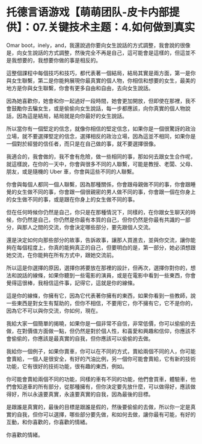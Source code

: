 # 托德言语游戏【萌萌团队-皮卡内部提供】：07.关键技术主题：4.如何做到真实

 Omar boot，inely，and，我還說過你要向女生說話的方式調整，我會說的很像是，向女生說話的方式調整，然後完全不再是自己，這可能會是這樣的，但這並不是我想要的，我想要你做的事是相反的。

這整個課程中每個技巧和技巧，都代表著一個結局，結局其實是兩方面，第一是你與女生聯繫，第二是你能夠展現你最真實的個人物，你相信和想要的女生，最美的地方是你與女生聯繫，你會有更多自由和自由，去向女生說話。

因為她喜歡你，她會和你一起過好一段時間，她會更加開放，但即使在那裡，我不會鼓勵你去騙女生，或是偷偷向女生說話，每一步都應該，向你真實的個人物說話，因為這是結局，結局就是向你最好的女生說話。

所以當你有一個堅定的信念，就像你相信的堅定信念，如果你是一個很驚訝的政治立場，就不要選擇堅定的信念，選擇相反的政治立場，因為這並不相同，如果你是一個對於經營的信任者，而只是在自己做的事，就不要選擇很像。

我適合的，我會做的，我不會有危險，做一些相同的事，那如何去跟女生合作呢，就這樣說，在你的一天中，你會與很多不同的人聯繫，可能是教授、老闆、父母、朋友，或是隨機的 Uber 車，你會與這些不同的人聯繫。

你會與每個人都同一個人聯繫，因為那種關係，你會跟母親做不同的事，你會跟睡覺的女生做不同的事，你會跟一個很親密的男人做不同的事，你會跟一個在你身上的女生做不同的事，或是跟在你身上的女生做不同的事。

但在任何時候你仍然是自己，你只是在那種情況下，同樣的，在你跟女生聊天的時候，你仍然是自己，你仍然是你最有本質的自己，但你仍然是你最有共識的一部分，與那人之間的交流，你會決定哪些部分，要先跟個人交流。

還是決定如何向那些部分的故事，告訴故事，讓那人買進去，並與你交流，讓你能夠在每個程度上，你真的能夠真正的自己，但要明白的是，第一部分，她必須想跟她交流，在你能夠在所有方式中，跟她交流前。

所以這是你選擇的原因，選擇你將要放在那裡的設計，但再次，選擇你對你的，想法和說話的線條，如果你聽到一些電影的演員，或是在電影中看到一些東西，你會覺得這很棒，我相信這件事，記得它，這就是你的線條。

這是你的線條，你擁有它，因為它代表著你擁有的東西，如果你看到一些教師，說一些東西是對女生有幫助的，但你不相信，不要用它，你不擁有它，它不是你的，因為它不可以與你交流，你如何，現在。

我給大家一個簡單的揭曉，如果你是一個非常不自信，非常低價，你可以偷偷的去做，在對價值方面做一點，但仍然是對於個人性，和喜愛和興趣和信仰，你應該不會偷偷的，你應該是最真實的自我，但你應該可以偷偷的去做。

我給你一個例子，如果你賣車，你可以在不同的方式，賣給兩個不同的人，你可能會賣給，一個人是很安全，有好的汽油比例，另一個你可能會賣給，它有新的技術功能，它有很好的技術功能，很有趣的東西，例如。

你可能會賣給兩個不同的功能，同樣的車有不同的功能，他們會買車，體驗車，他們會知道車的所有部分，從那種擁有，但你決定要先放什麼，可以做得好，應該做得好，所以永遠要真實，永遠要真實的自我，因為最後的目標。

是跟誰是真實的，最後的目標是跟誰是假的，然後要偷偷的去做，所以你一定是真實的自我，但你可以選擇，哪些部分要先做，和如何去做，讓你最有可能，有好的互動，和你喜歡的，你喜歡的情緒。

你喜歡的情緒。